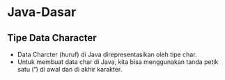 # Java-Dasar
## Tipe Data Character
* Data Charcter (huruf) di Java direpresentasikan oleh tipe char.
* Untuk membuat data char di Java, kita bisa menggunakan tanda petik satu (**'**) di awal dan di akhir karakter.
